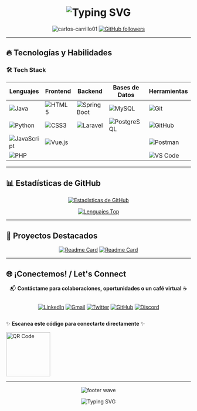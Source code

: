 <h1 align="center">
  <img src="https://readme-typing-svg.herokuapp.com?font=Fira+Code&size=30&duration=3000&pause=1000&color=00F72D&center=true&vCenter=true&width=800&lines=¡Hola!+Soy+Carlos+Carrillo;Estudiante+de+Sistemas+Computacionales;Desarrollador+Full+Stack+en+Formación;Apasionado+por+la+Tecnología+y+la+Innovación" alt="Typing SVG" />
</h1>

<p align="center">
  <img src="https://komarev.com/ghpvc/?username=carlos-carrillo01&label=Profile%20views&color=0e75b6&style=flat" alt="carlos-carrillo01" /> 
  <a href="https://github.com/carlos-carrillo01?tab=followers"><img src="https://img.shields.io/github/followers/carlos-carrillo01?label=Followers&style=social" alt="GitHub followers"></a>
</p>



---

## 🔥 Tecnologías y Habilidades

### 🛠️ Tech Stack


<div align="center">
  
| **Lenguajes**       | **Frontend**        | **Backend**         | **Bases de Datos**  | **Herramientas**    |
|---------------------|---------------------|---------------------|---------------------|---------------------|
| ![Java](https://img.shields.io/badge/Java-ED8B00?style=for-the-badge&logo=openjdk&logoColor=white) | ![HTML5](https://img.shields.io/badge/HTML5-E34F26?style=for-the-badge&logo=html5&logoColor=white) | ![Spring Boot](https://img.shields.io/badge/Spring_Boot-F2F4F9?style=for-the-badge&logo=spring-boot) | ![MySQL](https://img.shields.io/badge/MySQL-005C84?style=for-the-badge&logo=mysql&logoColor=white) | ![Git](https://img.shields.io/badge/GIT-E44C30?style=for-the-badge&logo=git&logoColor=white) |
| ![Python](https://img.shields.io/badge/Python-3776AB?style=for-the-badge&logo=python&logoColor=white) | ![CSS3](https://img.shields.io/badge/CSS3-1572B6?style=for-the-badge&logo=css3&logoColor=white) | ![Laravel](https://img.shields.io/badge/Laravel-FF2D20?style=for-the-badge&logo=laravel&logoColor=white) | ![PostgreSQL](https://img.shields.io/badge/PostgreSQL-316192?style=for-the-badge&logo=postgresql&logoColor=white) | ![GitHub](https://img.shields.io/badge/GitHub-100000?style=for-the-badge&logo=github&logoColor=white) |
| ![JavaScript](https://img.shields.io/badge/JavaScript-F7DF1E?style=for-the-badge&logo=javascript&logoColor=black) | ![Vue.js](https://img.shields.io/badge/Vue.js-4FC08D?style=for-the-badge&logo=vuedotjs&logoColor=white) |  |  | ![Postman](https://img.shields.io/badge/Postman-FF6C37?style=for-the-badge&logo=postman&logoColor=white) |
| ![PHP](https://img.shields.io/badge/PHP-777BB4?style=for-the-badge&logo=php&logoColor=white) |  |  |  | ![VS Code](https://img.shields.io/badge/Visual_Studio_Code-0078D4?style=for-the-badge&logo=visual%20studio%20code&logoColor=white) |

</div>

---

## 📊 Estadísticas de GitHub

<div align="center">
  
[![Estadísticas de GitHub](https://github-readme-stats.vercel.app/api?username=carlos-carrillo01&show_icons=true&theme=radical)](https://github.com/carlos-carrillo01)

[![Lenguajes Top](https://github-readme-stats.vercel.app/api/top-langs/?username=carlos-carrillo01&layout=compact&theme=radical)](https://github.com/carlos-carrillo01)

</div>

---

## 🌟 Proyectos Destacados
<div align="center">
  
[![Readme Card](https://github-readme-stats.vercel.app/api/pin/?username=carlos-carrillo01&repo=Challenge-Foro-Hub&theme=radical)](https://github.com/carlos-carrillo01/Challenge-Foro-Hub)
[![Readme Card](https://github-readme-stats.vercel.app/api/pin/?username=carlos-carrillo01&repo=Challenge-Literalura&theme=radical)](https://github.com/carlos-carrillo01/Challenge-Literalura)

</div>

---


## 🌐 ¡Conectemos! / Let's Connect

<div align="center">

📬 **Contáctame para colaboraciones, oportunidades o un café virtual** ☕  

</div>

<div align="center" style="display: flex; justify-content: center; gap: 20px;">

[![LinkedIn](https://img.shields.io/badge/LinkedIn-0077B5?style=for-the-badge&logo=linkedin&logoColor=white&labelColor=101010)](https://www.linkedin.com/in/carlos-carrillog007mxz)
[![Gmail](https://img.shields.io/badge/Gmail-D14836?style=for-the-badge&logo=gmail&logoColor=white&labelColor=101010)](mailto:carloscarrillogonzalez07@gmail.com)
[![Twitter](https://img.shields.io/badge/Twitter-1DA1F2?style=for-the-badge&logo=twitter&logoColor=white&labelColor=101010)](https://twitter.com/StravissCT)
[![GitHub](https://img.shields.io/badge/GitHub-100000?style=for-the-badge&logo=github&logoColor=white&labelColor=101010)](https://github.com/carlos-carrillo01)
[![Discord](https://img.shields.io/badge/Discord-7289DA?style=for-the-badge&logo=discord&logoColor=white&labelColor=101010)](https://discordapp.com/users/stravissct)

</div>


✨ **Escanea este código para conectarte directamente** ✨  

<img src="https://api.qrserver.com/v1/create-qr-code/?size=150x150&data=https://github.com/carlos-carrillo01" width="120" alt="QR Code">

</div>

---

<p align="center">
  <img src="https://capsule-render.vercel.app/api?type=waving&color=00F72D&height=100&section=footer&animation=twinkling" alt="footer wave">
</p>

<p align="center">
  <img src="https://readme-typing-svg.vercel.app/?font=Fira+Code&duration=3000&pause=1000&color=00F72D&center=true&vCenter=true&width=500&lines=¡Gracias+por+visitar+mi+perfil!;¡Hagamos+algo+increíble+juntos!;Hasta+pronto+👨‍💻" alt="Typing SVG">
</p>
